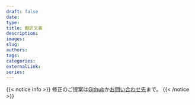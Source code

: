 ```yaml
---
draft: false
date: 
type: 
title: 翻訳文書
description: 
images: 
slug: 
authors: 
tags: 
categories: 
externalLink: 
series: 
---
```


{{< notice info >}}
修正のご提案は[Github](https://github.com/kokumoto/translated)か[お問い合わせ先](/contact/)まで。
{{< /notice >}}